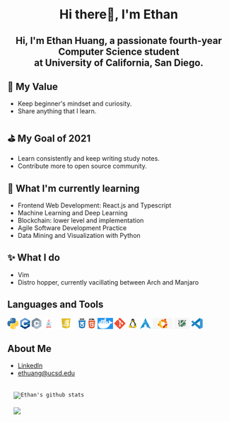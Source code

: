 <h1 align="center">Hi there👋, I'm Ethan</h1>
<h2 align="center">Hi, I'm Ethan Huang, a passionate fourth-year Computer Science student <br> at University of California, San Diego.</h3>

## 🎈 My Value
- Keep beginner's mindset and curiosity. <br>
- Share anything that I learn.

## ⛳ My Goal of 2021
- Learn consistently and keep writing study notes. <br>
- Contribute more to open source community.

## 🧠 What I'm currently learning
- Frontend Web Development: React.js and Typescript
- Machine Learning and Deep Learning
- Blockchain: lower level and implementation
- Agile Software Development Practice
- Data Mining and Visualization with Python

## ✨ What I do
- Vim
- Distro hopper, currently vacillating between Arch and Manjaro

## Languages and Tools
<code><img height="25" src="media/python.png"></code>
<code><img height="25" src="media/cpp.png"></code>
<code><img height="25" src="media/c.png"></code>
<code><img height="25" src="media/java.png"></code>
<code><img height="25" src="media/js.png"></code>
<code><img height="25" src="media/css.png"></code>
<code><img height="25" src="media/html.png"></code>
<code><img height="25" src="media/docker.png"></code>
<code><img height="25" src="media/git.png"></code>
<code><img height="25" src="media/linux.png"></code>
<code><img height="25" src="media/arch.png"></code>
<code><img height="25" src="media/ubuntu.png"></code>
<code><img height="25" src="media/vim.png"></code>
<code><img height="25" src="media/vscode.png"></code>

## About Me
- [LinkedIn](https://www.linkedin.com/in/ethanhuang0606/)
- [ethuang@ucsd.edu](mailto:ethuang@ucsd.edu)

<code>
  <img align="center" src="https://github-readme-stats.vercel.app/api?username=ethanh6&show_icons=true&include_all_commits=true&theme=vue-dark" alt="Ethan's github stats"  width="48%"/>
</code>

<code>
  <img align="center" src="https://github-readme-stats.vercel.app/api/top-langs/?username=ethanh6&layout=compact&theme=vue-dark"  width="48%"/>
</code>
